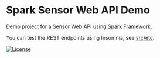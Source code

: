 Spark Sensor Web API Demo
=============
Demo project for a Sensor Web API using [Spark Framework](http://sparkjava.com/).

You can test the REST endpoints using Insomnia, see [src/etc](src/etc).

[![License](http://img.shields.io/badge/license-Apache2-red.svg)](http://opensource.org/licenses/apache-2.0)
